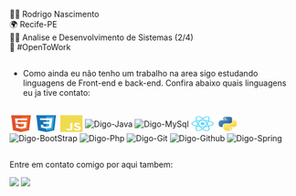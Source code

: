 🙋‍♂️ Rodrigo Nascimento<br>
🌍 Recife-PE<br>
👨‍💻 Analise e Desenvolvimento de Sistemas (2/4)<br>
🤝 #OpenToWork

   ##
   - Como ainda eu não tenho um trabalho na area sigo estudando linguagens de Front-end e back-end.
     Confira abaixo quais linguagens eu ja tive contato:
 <div style="display: inline_block"><br>
   <img align="center" alt="Digo-HTML" height="30" width="40" src="https://raw.githubusercontent.com/devicons/devicon/master/icons/html5/html5-original.svg">
   <img align="center" alt="Digo-CSS" height="30" width="40" src="https://raw.githubusercontent.com/devicons/devicon/master/icons/css3/css3-original.svg">
   <img align="center" alt="Digo-Js" height="30" width="40" src="https://raw.githubusercontent.com/devicons/devicon/master/icons/javascript/javascript-plain.svg">
   <img align="center" alt="Digo-Java" height="30" width="40" src="https://cdn.jsdelivr.net/gh/devicons/devicon/icons/java/java-original-wordmark.svg" />  
   <img align="center" alt="Digo-MySql" height="30" width="40" src="https://cdn.jsdelivr.net/gh/devicons/devicon/icons/mysql/mysql-original-wordmark.svg" />     
   <img align="center" alt="Digo-React" height="30" width="40" src="https://raw.githubusercontent.com/devicons/devicon/master/icons/react/react-original.svg">
   <img align="center" alt="Digo-Python" height="30" width="40" src="https://raw.githubusercontent.com/devicons/devicon/master/icons/python/python-original.svg">
   <img align="center" alt="Digo-BootStrap" height="30" width="40" src="https://cdn.jsdelivr.net/gh/devicons/devicon/icons/bootstrap/bootstrap-original.svg" />
   <img align="center" alt="Digo-Php" height="30" width="40" src="https://cdn.jsdelivr.net/gh/devicons/devicon/icons/php/php-original.svg" />     
   <img align="center" alt="Digo-Git" height="30" width="40" src="https://cdn.jsdelivr.net/gh/devicons/devicon/icons/git/git-original.svg" />        
   <img align="center" alt="Digo-Github" height="30" width="40" src="https://cdn.jsdelivr.net/gh/devicons/devicon/icons/github/github-original.svg" />        
   <img align="center" alt="Digo-Spring" height="30" width="40" src="https://cdn.jsdelivr.net/gh/devicons/devicon/icons/spring/spring-original.svg" />       
</div>

##

Entre em contato comigo por aqui tambem:
<div>
  <a href="[https://www.linkedin.com/in/rafaella-ballerini-45875016a](https://www.linkedin.com/in/rodrigo-nascimento-b5346a254/)" target="_blank"><img src="https://img.shields.io/badge/-LinkedIn-%230077B5?style=for-the-badge&logo=linkedin&logoColor=white" target="_blank"></a> 
  <a href = "mailto:rodrigo.sil.nas96@gmail.com"><img src="https://img.shields.io/badge/-Gmail-%23333?style=for-the-badge&logo=gmail&logoColor=white" target="_blank"></a>
  
</div>

